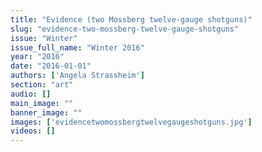 ```yaml
---
title: "Evidence (two Mossberg twelve-gauge shotguns)"
slug: "evidence-two-mossberg-twelve-gauge-shotguns"
issue: "Winter"
issue_full_name: "Winter 2016"
year: "2016"
date: "2016-01-01"
authors: ['Angela Strassheim']
section: "art"
audio: []
main_image: ""
banner_image: ""
images: ['evidencetwomossbergtwelvegaugeshotguns.jpg']
videos: []
---
```


